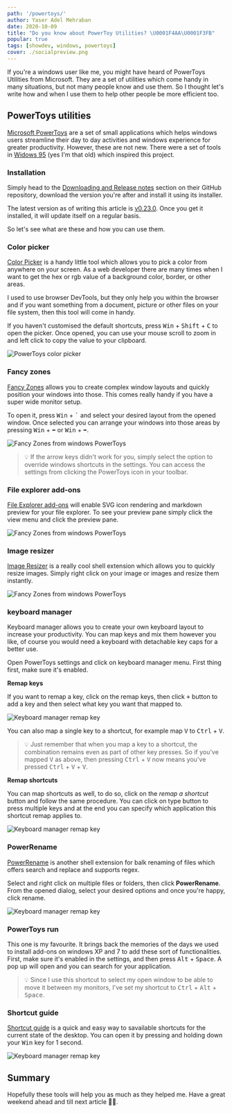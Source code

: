 ```yaml
---
path: '/powertoys/'
author: Yaser Adel Mehraban
date: 2020-10-09
title: "Do you know about PowerToy Utilities? \U0001F4AA\U0001F3FB"
popular: true
tags: [showdev, windows, powertoys]
cover: ./socialpreview.png
---
```


If you're a windows user like me, you might have heard of PowerToys Utilities from Microsoft. They are a set of utilities which come handy in many situations, but not many people know and use them. So I thought let's write how and when I use them to help other people be more efficient too.

<!--more-->

## PowerToys utilities

[Microsoft PowerToys](https://github.com/microsoft/PowerToys) are a set of small applications which helps windows users streamline their day to day activities and windows experience for greater productivity. However, these are not new. There were a set of tools in [Widows 95](https://en.wikipedia.org/wiki/Microsoft_PowerToys) (yes I'm that old) which inspired this project.

### Installation

Simply head to the [Downloading and Release notes](https://github.com/microsoft/PowerToys/releases/) section on their GitHub repository, download the version you're after and install it using its installer.

The latest version as of writing this article is [v0.23.0](https://github.com/microsoft/PowerToys/releases/download/v0.23.0/PowerToysSetup-0.23.0-x64.exe). Once you get it installed, it will update itself on a regular basis.

So let's see what are these and how you can use them.

### Color picker

[Color Picker](https://aka.ms/PowerToysOverview_ColorPicker) is a handy little tool which allows you to pick a color from anywhere on your screen. As a web developer there are many times when I want to get the hex or rgb value of a background color, border, or other areas.

I used to use browser DevTools, but they only help you within the browser and if you want something from a document, picture or other files on your file system, then this tool will come in handy.

If you haven't customised the default shortcuts, press <kbd>Win</kbd> + <kbd>Shift</kbd> + <kbd>C</kbd> to open the picker. Once opened, you can use your mouse scroll to zoom in and left click to copy the value to your clipboard.

![PowerToys color picker](./colorpicker.gif)

### Fancy zones

[Fancy Zones](https://aka.ms/PowerToysOverview_FancyZones) allows you to create complex window layouts and quickly position your windows into those. This comes really handy if you have a super wide monitor setup.

To open it, press <kbd>Win</kbd> + <kbd>`</kbd> and select your desired layout from the opened window. Once selected you can arrange your windows into those areas by pressing <kbd>Win</kbd> + <kbd>⬅</kbd> or <kbd>Win</kbd> + <kbd>➡</kbd>.

<img src="./fancyzones.gif" alt="Fancy Zones from windows PowerToys" loading="lazy"/>

> 💡 If the arrow keys didn't work for you, simply select the option to override windows shortcuts in the settings. You can access the settings from clicking the PowerToys icon in your toolbar.

### File explorer add-ons

[File Explorer add-ons](https://aka.ms/PowerToysOverview_FileExplorerAddOns) will enable SVG icon rendering and markdown preview for your file explorer. To see your preview pane simply click the view menu and click the preview pane.

<img src="./fileexploreraddons.gif" alt="Fancy Zones from windows PowerToys" loading="lazy"/>

### Image resizer

[Image Resizer](https://aka.ms/PowerToysOverview_ImageResizer) is a really cool shell extension which allows you to quickly resize images. Simply right click on your image or images and resize them instantly.

<img src="./imageresizer.gif" alt="Fancy Zones from windows PowerToys" loading="lazy"/>

### keyboard manager

Keyboard manager allows you to create your own keyboard layout to increase your productivity. You can map keys and mix them however you like, of course you would need a keyboard with detachable key caps for a better use.

Open PowerToys settings and click on keyboard manager menu. First thing first, make sure it's enabled.

**Remap keys**

If you want to remap a key, click on the remap keys, then click <kbd>+</kbd> button to add a key and then select what key you want that mapped to.

<img src="./remapkeys.gif" alt="Keyboard manager remap key" loading="lazy"/>

You can also map a single key to a shortcut, for example map <kbd>V</kbd> to <kbd>Ctrl</kbd> + <kbd>V</kbd>.

> 💡 Just remember that when you map a key to a shortcut, the combination remains even as part of other key presses. So if you've mapped <kbd>V</kbd> as above, then pressing <kbd>Ctrl</kbd> + <kbd>V</kbd> now means you've pressed <kbd>Ctrl</kbd> + <kbd>V</kbd> + <kbd>V</kbd>.

**Remap shortcuts**

You can map shortcuts as well, to do so, click on the _remap a shortcut_ button and follow the same procedure. You can click on type button to press multiple keys and at the end you can specify which application this shortcut remap applies to.

<img src="./shortcutremap.gif" alt="Keyboard manager remap key" loading="lazy"/>

### PowerRename

[PowerRename](https://aka.ms/PowerToysOverview_PowerRename) is another shell extension for balk renaming of files which offers search and replace and supports regex.

Select and right click on multiple files or folders, then click **PowerRename**. From the opened dialog, select your desired options and once you're happy, click rename.

<img src="./renamer.gif" alt="Keyboard manager remap key" loading="lazy"/>

### PowerToys run

This one is my favourite. It brings back the memories of the days we used to install add-ons on windows XP and 7 to add these sort of functionalities. First, make sure it's enabled in the settings, and then press <kbd>Alt</kbd> + <kbd>Space</kbd>. A pop up will open and you can search for your application.



> 💡 Since I use this shortcut to select my open window to be able to move it between my monitors, I've set my shortcut to <kbd>Ctrl</kbd> + <kbd>Alt</kbd> + <kbd>Space</kbd>.

### Shortcut guide

[Shortcut guide](https://aka.ms/PowerToysOverview_ShortcutGuide) is a quick and easy way to savailable shortcuts for the current state of the desktop. You can open it by pressing and holding down your <kbd>Win</kbd> key for 1 second.

<img src="./shortcutguide.gif" alt="Keyboard manager remap key" loading="lazy"/>

## Summary

Hopefully these tools will help you as much as they helped me. Have a great weekend ahead and till next article 👋🏻.